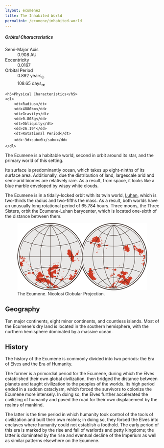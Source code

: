 ```yaml
---
layout: ecumene2
title: The Inhabited World
permalink: /ecumene/inhabited-world
---
```


<aside class="sidebox">
	<h5>Orbital Characteristics</h5>
	<dl>
		<dt>Semi-Major Axis</dt>
		<dd>0.908 AU</dd>
		<dt>Eccentricity</dt>
		<dd>0.0167</dd>
		<dt>Orbital Period</dt>
		<dd>0.892 years<sub>🜨</sub></dd>
		<dd>108.65 days<sub>œ</sub></dd>
	</dl>
	
	<h5>Physical Characteristics</h5>
	<dl>
		<dt>Radius</dt>
		<dd>4880km</dd>
		<dt>Gravity</dt>
		<dd>0.803g</dd>
		<dt>Obliquity</dt>
		<dd>26.19°</dd>
		<dt>Rotational Period</dt>
		<dd>~3d<sub>🜨</sub></dd>
	</dl>
</aside>

The Ecumene is a habitable world, second in orbit around its star, and the primary world of this setting.

Its surface is predominantly ocean, which takes up eight-ninths of its surface area. Additionally, due the distribution of land, largescale arid and semi-arid biomes are relatively rare. As a result, from space, it looks like a blue marble enveloped by wispy white clouds.

The Ecumene is in a tidally-locked orbit with its twin world, [Luhan](/ecumene/heavens/#luhan-the-great-mother), which is two-thirds the radius and two-fifths the mass. As a result, both worlds have an unusually long rotational period of 65.784 hours. Three moons, the Three Sisters, orbit the Ecumene-Luhan barycenter, which is located one-sixth of the distance between them.

<figure>
	<img src="/assets/img/ecumene_nicolosi.png">
	<figcaption>The Ecumene. Nicolosi Globular Projection.</figcaption>
</figure>

## Geography

Ten major continents, eight minor continents, and countless islands. Most of the Ecumene's dry land is located in the southern hemisphere, with the northern hemisphere dominated by a massive ocean.

## History

The history of the Ecumene is commonly divided into two periods: the Era of Elves and the Era of Humanity.

The former is a primordial period for the Ecumene, during which the Elves established their own global civilization, then bridged the distance between planets and taught civilization to the peoples of the worlds. Its high period ended in a sudden cataclysm, which forced the survivors to colonize the Ecumene more intensely. In doing so, the Elves further accelerated the civilizing of humanity and paved the road for their own displacement by the realms of mankind.

The latter is the time period in which humanity took control of the tools of civilization and built their own realms; in doing so, they forced the Elves into enclaves where humanity could not establish a foothold. The early period of this era is marked by the rise and fall of warlords and petty kingdoms; the latter is dominated by the rise and eventual decline of the Imperium as well as similar patterns elsewhere on the Ecumene.
